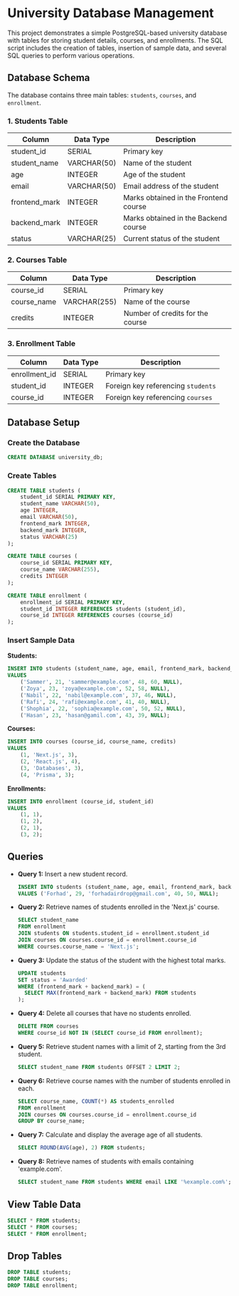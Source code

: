 # University Database Management

This project demonstrates a simple PostgreSQL-based university database with tables for storing student details, courses, and enrollments. The SQL script includes the creation of tables, insertion of sample data, and several SQL queries to perform various operations.

## Database Schema

The database contains three main tables: `students`, `courses`, and `enrollment`.

### 1. Students Table
| Column       | Data Type    | Description                             |
|--------------|---------------|-----------------------------------------|
| student_id   | SERIAL        | Primary key                             |
| student_name | VARCHAR(50)   | Name of the student                     |
| age          | INTEGER       | Age of the student                      |
| email        | VARCHAR(50)   | Email address of the student            |
| frontend_mark| INTEGER       | Marks obtained in the Frontend course   |
| backend_mark | INTEGER       | Marks obtained in the Backend course    |
| status       | VARCHAR(25)   | Current status of the student           |

### 2. Courses Table
| Column       | Data Type     | Description                             |
|--------------|---------------|-----------------------------------------|
| course_id    | SERIAL        | Primary key                             |
| course_name  | VARCHAR(255)  | Name of the course                      |
| credits      | INTEGER       | Number of credits for the course        |

### 3. Enrollment Table
| Column          | Data Type     | Description                           |
|-----------------|---------------|---------------------------------------|
| enrollment_id   | SERIAL        | Primary key                           |
| student_id      | INTEGER       | Foreign key referencing `students`    |
| course_id       | INTEGER       | Foreign key referencing `courses`     |

## Database Setup

### Create the Database
```sql
CREATE DATABASE university_db;
```

### Create Tables
```sql
CREATE TABLE students (
    student_id SERIAL PRIMARY KEY,
    student_name VARCHAR(50),
    age INTEGER,
    email VARCHAR(50),
    frontend_mark INTEGER,
    backend_mark INTEGER,
    status VARCHAR(25)
);

CREATE TABLE courses (
    course_id SERIAL PRIMARY KEY,
    course_name VARCHAR(255),
    credits INTEGER
);

CREATE TABLE enrollment (
    enrollment_id SERIAL PRIMARY KEY,
    student_id INTEGER REFERENCES students (student_id),
    course_id INTEGER REFERENCES courses (course_id)
);
```

### Insert Sample Data
**Students:**
```sql
INSERT INTO students (student_name, age, email, frontend_mark, backend_mark, status)
VALUES 
    ('Sammer', 21, 'sammer@example.com', 48, 60, NULL),
    ('Zoya', 23, 'zoya@example.com', 52, 58, NULL),
    ('Nabil', 22, 'nabil@example.com', 37, 46, NULL),
    ('Rafi', 24, 'rafi@example.com', 41, 40, NULL),
    ('Shophia', 22, 'sophia@example.com', 50, 52, NULL),
    ('Hasan', 23, 'hasan@gamil.com', 43, 39, NULL);
```

**Courses:**
```sql
INSERT INTO courses (course_id, course_name, credits)
VALUES 
    (1, 'Next.js', 3),
    (2, 'React.js', 4),
    (3, 'Databases', 3),
    (4, 'Prisma', 3);
```

**Enrollments:**
```sql
INSERT INTO enrollment (course_id, student_id)
VALUES 
    (1, 1),
    (1, 2),
    (2, 1),
    (3, 2);
```

## Queries

- **Query 1:** Insert a new student record.
  ```sql
  INSERT INTO students (student_name, age, email, frontend_mark, backend_mark, status)
  VALUES ('Forhad', 29, 'forhadairdrop@gmail.com', 40, 50, NULL);
  ```

- **Query 2:** Retrieve names of students enrolled in the 'Next.js' course.
  ```sql
  SELECT student_name
  FROM enrollment
  JOIN students ON students.student_id = enrollment.student_id
  JOIN courses ON courses.course_id = enrollment.course_id
  WHERE courses.course_name = 'Next.js';
  ```

- **Query 3:** Update the status of the student with the highest total marks.
  ```sql
  UPDATE students
  SET status = 'Awarded'
  WHERE (frontend_mark + backend_mark) = (
    SELECT MAX(frontend_mark + backend_mark) FROM students
  );
  ```

- **Query 4:** Delete all courses that have no students enrolled.
  ```sql
  DELETE FROM courses
  WHERE course_id NOT IN (SELECT course_id FROM enrollment);
  ```

- **Query 5:** Retrieve student names with a limit of 2, starting from the 3rd student.
  ```sql
  SELECT student_name FROM students OFFSET 2 LIMIT 2;
  ```

- **Query 6:** Retrieve course names with the number of students enrolled in each.
  ```sql
  SELECT course_name, COUNT(*) AS students_enrolled
  FROM enrollment
  JOIN courses ON courses.course_id = enrollment.course_id
  GROUP BY course_name;
  ```

- **Query 7:** Calculate and display the average age of all students.
  ```sql
  SELECT ROUND(AVG(age), 2) FROM students;
  ```

- **Query 8:** Retrieve names of students with emails containing 'example.com'.
  ```sql
  SELECT student_name FROM students WHERE email LIKE '%example.com%';
  ```

## View Table Data
```sql
SELECT * FROM students;
SELECT * FROM courses;
SELECT * FROM enrollment;
```

## Drop Tables
```sql
DROP TABLE students;
DROP TABLE courses;
DROP TABLE enrollment;
```

